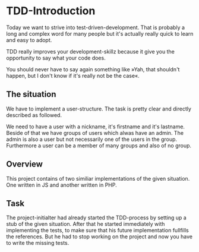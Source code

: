 # TDD-Introduction

Today we want to strive into test-driven-development. That is probably a long and complex word for many people but it's actually really quick to learn and easy to adopt.

TDD really improves your development-skillz because it give you the opportunity to say what your code does.

You should never have to say again something like »Yah, that shouldn't happen, but I don't know if it's really not be the case«.

## The situation
We have to implement a user-structure. The task is pretty clear and directly described as followed.

We need to have a user with a nickname, it's firstname and it's lastname.
Beside of that we have groups of users which alwas have an admin. The admin is also a user but not necessarily one of the users in the group. Furthermore a user can be a member of many groups and also of no group.

## Overview
This project contains of two similiar implementations of the given situation. One written in JS and another written in PHP.

## Task
The project-initialter had already started the TDD-process by setting up a stub of the given situation. After that he started immediately with implementing the tests, to make sure that his future implementation fullfills the references. But he had to stop working on the project and now you have to write the missing tests.

